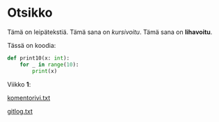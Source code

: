 <h1>Otsikko</h1>

Tämä on leipätekstiä.
Tämä sana on *kursivoitu*.
Tämä sana on **lihavoitu**.

Tässä on koodia:
```python
def print10(x: int):
    for _ in range(10):
        print(x)
```

Viikko **1**:

[komentorivi.txt](https://github.com/theJSZ/ot-harjoitustyo/blob/master/laskarit/viikko1/komentorivi.txt)

[gitlog.txt](https://github.com/theJSZ/ot-harjoitustyo/blob/master/laskarit/viikko1/gitlog.txt)
